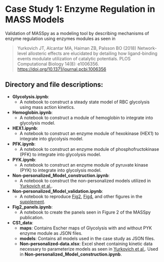 # Case Study 1: Enzyme Regulation in MASS Models
Validation of MASSpy as a modeling tool by describing mechanisms of enzyme regulation using enzymes modules as seen in 

> Yurkovich JT, Alcantar MA, Haiman ZB, Palsson BO (2018) Network-level allosteric effects are elucidated by detailing how ligand-binding events modulate utilization of catalytic potentials. PLOS Computational Biology 14(8): e1006356. https://doi.org/10.1371/journal.pcbi.1006356

## Directory and file descriptions:
* **Glycolysis.ipynb**: 
  * A notebook to construct a steady state model of RBC glycolysis using mass action kinetics.
* **Hemoglobin.ipynb**:
  * A notebook to construct a module of hemoglobin to integrate into glycolysis model.
* **HEX1.ipynb**:
  * A notebook to construct an enzyme module of hexokinase (HEX1) to integrate into glycolysis model.
* **PFK.ipynb**:
  * A notebook to construct an enzyme module of phosphofructokinase (PFK) to integrate into glycolysis model.
* **PYK.ipynb**:
  * A notebook to construct an enzyme module of pyruvate kinase (PYK) to integrate into glycolysis model.
* **Non-personalized_Model_construction.ipynb**:
  * A notebook to construct the non-personalized models utilized in [Yurkovich et al.](https://doi.org/10.1371/journal.pcbi.1006356).
* **Non-personalized_Model_validation.ipynb**:
  * A notebook to reproduce [Fig2](https://doi.org/10.1371/journal.pcbi.1006356.g002), [Fig4](https://doi.org/10.1371/journal.pcbi.1006356.g004), and other figures in the [supplement](https://journals.plos.org/ploscompbiol/article/file?id=10.1371/journal.pcbi.1006356.s001&type=supplementary).
* **Fig2_panels.ipynb**:
  * A notebook to create the panels seen in Figure 2 of the MASSpy publication.
* **CS1_data**:
  * **maps**: Contains Escher maps of Glycolysis with and without PYK enzyme module as JSON files.
  * **models**: Contains all models used in the case study as JSON files.
  * **Non-personalized-data.xlsx**: Excel sheet containing kinetic data necessary to parameterize models as seen in [Yurkovich et al.](https://doi.org/10.1371/journal.pcbi.1006356). Used in **Non-personalized_Model_construction.ipynb**.


